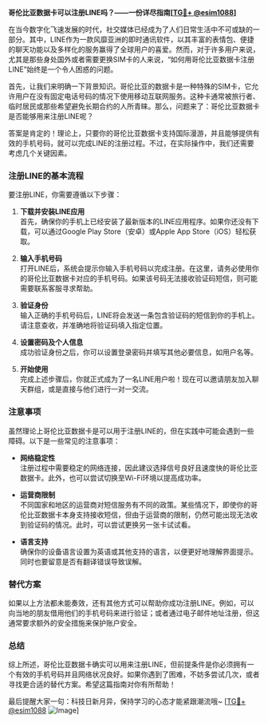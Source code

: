 **哥伦比亚数据卡可以注册LINE吗？——一份详尽指南[[TG💪+ @esim1088](https://t.me/s/esim1088)]**

在当今数字化飞速发展的时代，社交媒体已经成为了人们日常生活中不可或缺的一部分。其中，LINE作为一款风靡亚洲的即时通讯软件，以其丰富的表情包、便捷的聊天功能以及多样化的服务赢得了全球用户的喜爱。然而，对于许多用户来说，尤其是那些身处国外或者需要更换SIM卡的人来说，“如何用哥伦比亚数据卡注册LINE”始终是一个令人困惑的问题。

首先，让我们来明确一下背景知识。哥伦比亚的数据卡是一种特殊的SIM卡，它允许用户在没有固定电话号码的情况下使用移动互联网服务。这种卡通常被旅行者、临时居民或那些希望避免长期合约的人所青睐。那么，问题来了：哥伦比亚数据卡是否能够用来注册LINE呢？

答案是肯定的！理论上，只要你的哥伦比亚数据卡支持国际漫游，并且能够提供有效的手机号码，就可以完成LINE的注册过程。不过，在实际操作中，我们还需要考虑几个关键因素。

### 注册LINE的基本流程

要注册LINE，你需要遵循以下步骤：

1. **下载并安装LINE应用**  
   首先，确保你的手机上已经安装了最新版本的LINE应用程序。如果你还没有下载，可以通过Google Play Store（安卓）或Apple App Store（iOS）轻松获取。

2. **输入手机号码**  
   打开LINE后，系统会提示你输入手机号码以完成注册。在这里，请务必使用你的哥伦比亚数据卡对应的手机号码。如果该号码无法接收验证码短信，则可能需要联系客服寻求帮助。

3. **验证身份**  
   输入正确的手机号码后，LINE将会发送一条包含验证码的短信到你的手机上。请注意查收，并准确地将验证码填入指定位置。

4. **设置密码及个人信息**  
   成功验证身份之后，你可以设置登录密码并填写其他必要信息，如用户名等。

5. **开始使用**  
   完成上述步骤后，你就正式成为了一名LINE用户啦！现在可以邀请朋友加入聊天群组，或是直接与他们进行一对一交流。

### 注意事项

虽然理论上哥伦比亚数据卡是可以用于注册LINE的，但在实践中可能会遇到一些障碍。以下是一些常见的注意事项：

- **网络稳定性**  
  注册过程中需要稳定的网络连接，因此建议选择信号良好且速度快的哥伦比亚数据卡。此外，也可以尝试切换至Wi-Fi环境以提高成功率。

- **运营商限制**  
  不同国家和地区的运营商对短信服务有不同的政策。某些情况下，即使你的哥伦比亚数据卡本身支持接收短信，但由于运营商的限制，仍然可能出现无法收到验证码的情况。此时，可以尝试更换另一张卡试试看。

- **语言支持**  
  确保你的设备语言设置为英语或其他支持的语言，以便更好地理解界面提示。同时也要留意是否有翻译错误导致误解。

### 替代方案

如果以上方法都未能奏效，还有其他方式可以帮助你成功注册LINE。例如，可以向当地的朋友借用他们的手机号码来进行验证；或者通过电子邮件地址注册，但这通常要求额外的安全措施来保护账户安全。

### 总结

综上所述，哥伦比亚数据卡确实可以用来注册LINE，但前提条件是你必须拥有一个有效的手机号码并且网络状况良好。如果你遇到了困难，不妨多尝试几次，或者寻找更合适的替代方案。希望这篇指南对你有所帮助！

最后提醒大家一句：科技日新月异，保持学习的心态才能紧跟潮流哦~ [[TG💪+ @esim1088](https://t.me/s/esim1088) ![Image](https://i.postimg.cc/4NQfJmqS/Snipaste-2025-05-13-00-14-12.png)]
